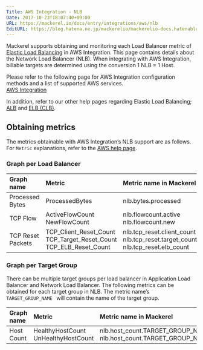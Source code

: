 ```yaml
---
Title: AWS Integration - NLB
Date: 2017-10-23T18:07:40+09:00
URL: https://mackerel.io/docs/entry/integrations/aws/nlb
EditURL: https://blog.hatena.ne.jp/mackerelio/mackerelio-docs.hatenablog.mackerel.io/atom/entry/8599973812310631927
---
```


Mackerel supports obtaining and monitoring each Load Balancer metric of <a href="https://aws.amazon.com/elasticloadbalancing/" target="_blank">Elastic Load Balancing</a> in AWS Integration. This page contains details about the Network Load Balancer (NLB). When integrating with AWS Integration, billable targets are determined using the conversion 1 NLB = 1 Host.

Please refer to the following page for AWS Integration configuration methods and a list of supported AWS services. <br>
<a href="https://mackerel.io/docs/entry/integrations/aws">AWS Integration</a>

In addition, refer to our other help pages regarding Elastic Load Balancing; [ALB](https://mackerel.io/docs/entry/integrations/aws/alb) and [ELB (CLB)](https://mackerel.io/docs/entry/integrations/aws/elb).

## Obtaining metrics
The metrics obtainable with AWS Integration’s NLB support are as follows. For `Metric` explanations, refer to the <a href="https://docs.aws.amazon.com/elasticloadbalancing/latest/network/load-balancer-cloudwatch-metrics.html" target="_blank">AWS help page</a>.

### Graph per Load Balancer
|Graph name|Metric|Metric name in Mackerel|Unit|Statistics|
|:---|:---|:---|:---|:---|
|Processed Bytes|ProcessedBytes|nlb.bytes.processed|bytes|Sum|
|TCP Flow|ActiveFlowCount<br>NewFlowCount|nlb.flowcount.active<br>nlb.flowcount.new|integer|Average<br>Sum|
|TCP Reset Packets|TCP_Client_Reset_Count<br>TCP_Target_Reset_Count<br>TCP_ELB_Reset_Count|nlb.tcp_reset.client_count<br>nlb.tcp_reset.target_count<br>nlb.tcp_reset.elb_count|integer|Sum|

### Graph per Target Group
There can be multiple target groups per load balancer in Application Load Balancer and Network Load Balancer. The following metrics can be obtained for each target group in NLB. The metric name’s `TARGET_GROUP_NAME ` will contain the name of the target group.

|Graph name|Metric|Metric name in Mackerel|Unit|Statistics|
|:---|:---|:---|:---|:---|
|Host Count|HealthyHostCount<br>UnHealthyHostCount|nlb.host_count.TARGET_GROUP_NAME.healthy<br>nlb.host_count.TARGET_GROUP_NAME.unhealthy|integer|Average|

